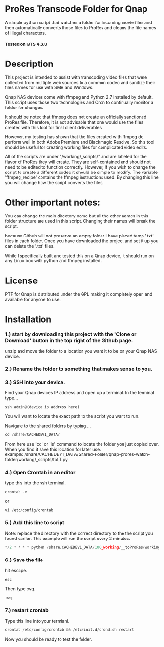 # ProRes Transcode Folder for Qnap
A simple python script that watches a folder for incoming movie files and then automatically converts those files to ProRes and cleans the file names of illegal characters.

#### Tested on QTS 4.3.0

# Description
This project is intended to assist with transcoding video files that were collected from multiple web sources to a common codec and sanitize their files names for use with SMB and Windows.

Qnap NAS devices come with ffmpeg and Python 2.7 installed by default.  This script uses those two technologies and Cron to continually monitor a folder for changes.

It should be noted that ffmpeg does not create an officially sanctioned ProRes file. Therefore, it is not advisable that one would use the files created with this tool for final client deliverables.

However, my testing has shown that the files created with ffmpeg do perform well in both Adobe Premiere and Blackmagic Resolve. So this tool should be useful for creating working files for complicated video edits.  

All of the scripts are under "/working/_scripts/" and are labeled for the flavor of ProRes they will create. They are self-contained and should not need to be edited to function correctly. However, if you wish to change the script to create a different codec it should be simple to modify. The variable 'ffmpeg_recipe' contains the ffmpeg instructions used. By changing this line you will change how the script converts the files.

# Other important notes: 
You can change the main directory name but all the other names in this folder structure are used in this script. Changing their names will break the script. 

because Github will not preserve an empty folder I have placed temp '.txt' files in each folder. Once you have downloaded the project and set it up you can delete the '.txt' files. 

While I specifically built and tested this on a Qnap device, it should run on any Linux box with python and ffmpeg installed. 

# License

PTF for Qnap is distributed under the GPL making it completely open and available for anyone to use.

# Installation
### 1.) start by downloading this project with the 'Clone or Download' button in the top right of the Github page. 

unzip and move the folder to a location you want it to be on your Qnap NAS device. 

### 2.) Rename the folder to something that makes sense to you. 

### 3.) SSH into your device.
Find your Qnap devices IP address and open up a terminal. 
In the terminal type...
```python
ssh admin@(device ip address here)
```
You will want to locate the exact path to the script you want to run. 

Navigate to the shared folders by typing ...
```python
cd /share/CACHEDEV1_DATA/
```
From here use 'cd' or 'ls' command to locate the folder you just copied over.
When you find it save this location for later use.  
example:
/share/CACHEDEV1_DATA/Shared-Folder/qnap-prores-watch-folder/working/_scripts/toLT.py

### 4.) Open Crontab in an editor
type this into the ssh terminal.
```python
crontab -e
```
or
```python
vi /etc/config/crontab
```
### 5.) Add this line to script 
Note: replace the directory with the correct directory to the the script you found eariler. 
This example will run the script every 2 minutes. 
```python
*/2 * * * * python /share/CACHEDEV1_DATA/100_working/__toProRes/working/_scripts/toLT.py
```

### 6.) Save the file
hit escape.
```python
esc 
```
Then type :wq.
```python
:wq
```

### 7.) restart crontab
Type this line into your termianl.
```python
crontab /etc/config/crontab && /etc/init.d/crond.sh restart
```

Now you should be ready to test the folder. 



